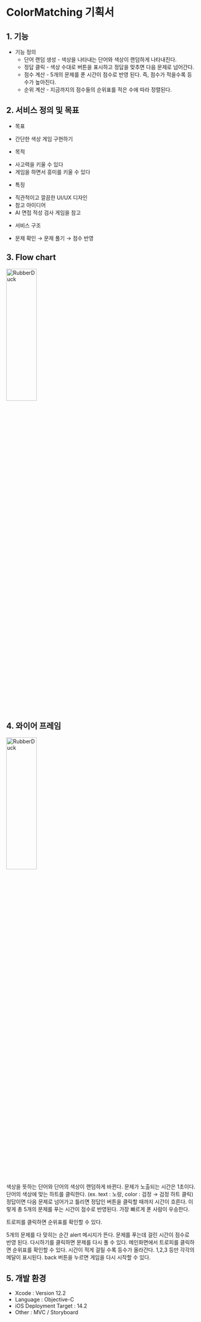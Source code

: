 # ColorMatching 기획서
   
## 1. 기능   
* 기능 정의   
   * 단어 랜덤 생성 - 색상을 나타내는 단어와 색상이 랜덤하게 나타내진다.    
   * 정답 클릭 - 색상 수대로 버튼을 표시하고 정답을 맞추면 다음 문제로 넘어간다.   
   * 점수 계산 - 5개의 문제를 푼 시간이 점수로 반영 된다. 즉, 점수가 적을수록 등수가 높아진다.   
   * 순위 계산 - 지금까지의 점수들의 순위표를 적은 수에 따라 정렬된다.   
   
## 2. 서비스 정의 및 목표   
* 목표    
+ 간단한 색상 게임 구현하기   
* 목적   
+ 사고력을 키울 수 있다    
+ 게임을 하면서 흥미를 키울 수 있다    
* 특징   
+ 직관적이고 깔끔한 UI/UX 디자인  
+ 참고 아이디어   
+ AI 면접 적성 검사 게임을 참고   
* 서비스 구조   
+ 문제 확인 → 문제 풀기 → 점수 반영   
    
## 3. Flow chart  
<img src="/path/to/img.jpg" width="40%" height="30%" title="플로우차트" alt="RubberDuck"></img>
 
## 4. 와이어 프레임   
<img src="/path/to/img.jpg" width="40%" height="30%" title="와이어프레임" alt="RubberDuck"></img>
 
색상을 뜻하는 단어와 단어의 색상이 랜덤하게 바뀐다.
문제가 노출되는 시간은 1초이다.
단어의 색상에 맞는 하트를 클릭한다.
(ex. text : 노랑, color : 검정 → 검정 하트 클릭)
정답이면 다음 문제로 넘어가고 틀리면 정답인 버튼을 클릭할 때까지 시간이 흐른다.
이렇게 총 5개의 문제를 푸는 시간이 점수로 반영된다.
가장 빠르게 푼 사람이 우승한다.
 
트로피를 클릭하면 순위표를 확인할 수 있다.
 

5개의 문제를 다 맞히는 순간 alert 메시지가 뜬다.
문제를 푸는데 걸린 시간이 점수로 반영 된다.
다시하기를 클릭하면 문제를 다시 풀 수 있다.
메인화면에서 트로피를 클릭하면 순위표를 확인할 수 있다.
시간이 적게 걸릴 수록 등수가 올라간다.
1,2,3 등만 각각의 메달이 표시된다.
back 버튼을 누르면 게임을 다시 시작할 수 있다.
    
## 5. 개발 환경    
* Xcode : Version 12.2
* Language : Objective-C
* iOS Deployment Target : 14.2
* Other : MVC / Storyboard


